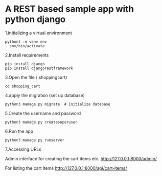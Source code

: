 # A REST based sample app with python django

1.initializing a virtual environment
```
python3 -m venv env
. env/bin/activate 
```

2.Install requirements
```
pip install django
pip install djangorestframework
```
3.Open the file ( shoppingcart)
```
cd shopping_cart 
```
4.apply the migration (set up database)
```
python3 manage.py migrate  # Initialize database
```
5.Create the username and password
```
python3 manage.py createsuperuser
```
6.Run the app
```
python3 manage.py runserver
```
7.Accessing URLs

Admin interface for creating the cart items etc.
http://127.0.0.1:8000/admin/

For listing the cart items
http://127.0.0.1:8000/api/cart-items/